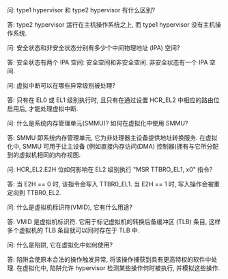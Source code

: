 
问: type1 hypervisor 和 type2  hypervisor 有什么区别?

答: type2 hypervisor 运行在主机操作系统之上, 而 type1 hypervisor 没有主机操作系统.

问: 安全状态和非安全状态分别有多少个中间物理地址 (IPA) 空间?

答: 安全状态有两个 IPA 空间: 安全空间和非安全空间.
非安全状态有一个 IPA 空间.

问: 虚拟中断可以在哪些异常级别被处理?

答: 只有在 EL0 或 EL1 级别执行时, 且只有在通过设置 HCR_EL2 中相应的路由位启用后, 才能处理虚拟中断.

问: 什么是系统内存管理单元(SMMU)? 如何在虚拟化中使用 SMMU?

答: SMMU 即系统内存管理单元, 它为非处理器主设备提供地址转换服务. 在虚拟化中, SMMU 可用于让主设备 (例如直接内存访问(DMA) 控制器)拥有与它所分配到的虚拟机相同的内存视图.

问: HCR_EL2.E2H 位如何影响在 EL2 级别执行 "MSR TTBRO_EL1, x0" 指令?

答: 当 E2H == 0 时, 该指令会写入 TTBR0_EL1. 当 E2H == 1 时, 写入操作会被重定向到 TTBR0_EL2.

问: 什么是虚拟机标识符(VMID), 它有什么用途?

答: VMID 是虚拟机标识符. 它用于标记虚拟机的转换后备缓冲区 (TLB) 条目, 这样多个虚拟机的 TLB 条目就可以同时存在于 TLB 中.

问: 什么是陷阱, 它在虚拟化中如何使用?

答: 陷阱会使原本合法的操作触发异常, 将该操作捕获到具有更高特权的软件中处理. 在虚拟化中, 陷阱允许 hypervisor 检测某些操作何时被执行, 并模拟这些操作.
